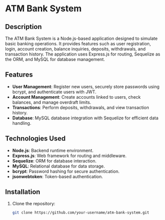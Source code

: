 # ATM Bank System

## Description
The ATM Bank System is a Node.js-based application designed to simulate basic banking operations. It provides features such as user registration, login, account creation, balance inquiries, deposits, withdrawals, and transaction history. The application uses Express.js for routing, Sequelize as the ORM, and MySQL for database management.

## Features
- **User Management**: Register new users, securely store passwords using bcrypt, and authenticate users with JWT.
- **Account Management**: Create accounts linked to users, check balances, and manage overdraft limits.
- **Transactions**: Perform deposits, withdrawals, and view transaction history.
- **Database**: MySQL database integration with Sequelize for efficient data handling.

## Technologies Used
- **Node.js**: Backend runtime environment.
- **Express.js**: Web framework for routing and middleware.
- **Sequelize**: ORM for database interaction.
- **MySQL**: Relational database for data storage.
- **bcrypt**: Password hashing for secure authentication.
- **jsonwebtoken**: Token-based authentication.

## Installation
1. Clone the repository:
   ```bash
   git clone https://github.com/your-username/atm-bank-system.git
